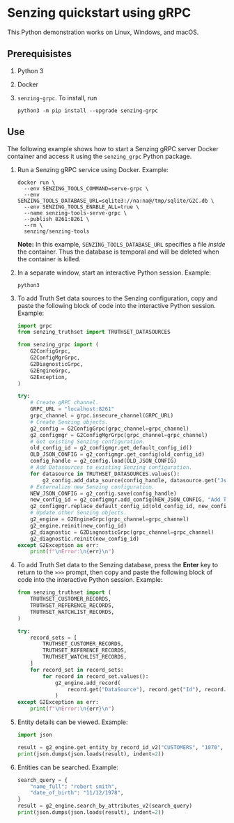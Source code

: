 # Senzing quickstart using gRPC

This Python demonstration works on Linux, Windows, and macOS.

## Prerequisistes

1. Python 3
1. Docker
1. `senzing-grpc`.  To install, run

    ```console
    python3 -m pip install --upgrade senzing-grpc
    ```

## Use

The following example shows how to start a Senzing gRPC server Docker container
and access it using the `senzing_grpc` Python package.

1. Run a Senzing gRPC service using Docker.
   Example:

    ```console
    docker run \
      --env SENZING_TOOLS_COMMAND=serve-grpc \
      --env SENZING_TOOLS_DATABASE_URL=sqlite3://na:na@/tmp/sqlite/G2C.db \
      --env SENZING_TOOLS_ENABLE_ALL=true \
      --name senzing-tools-serve-grpc \
      --publish 8261:8261 \
      --rm \
      senzing/senzing-tools

    ```

   **Note:** In this example, `SENZING_TOOLS_DATABASE_URL` specifies a file *inside* the container.
   Thus the database is temporal and will be deleted when the container is killed.

1. In a separate window, start an interactive Python session.
   Example:

    ```console
    python3

    ```

1. To add Truth Set data sources to the Senzing configuration,
   copy and paste the following block of code into the interactive Python session.
   Example:

    ```python
    import grpc
    from senzing_truthset import TRUTHSET_DATASOURCES

    from senzing_grpc import (
        G2ConfigGrpc,
        G2ConfigMgrGrpc,
        G2DiagnosticGrpc,
        G2EngineGrpc,
        G2Exception,
    )

    try:
        # Create gRPC channel.
        GRPC_URL = "localhost:8261"
        grpc_channel = grpc.insecure_channel(GRPC_URL)
        # Create Senzing objects.
        g2_config = G2ConfigGrpc(grpc_channel=grpc_channel)
        g2_configmgr = G2ConfigMgrGrpc(grpc_channel=grpc_channel)
        # Get existing Senzing configuration.
        old_config_id = g2_configmgr.get_default_config_id()
        OLD_JSON_CONFIG = g2_configmgr.get_config(old_config_id)
        config_handle = g2_config.load(OLD_JSON_CONFIG)
        # Add Datasources to existing Senzing configuration.
        for datasource in TRUTHSET_DATASOURCES.values():
            g2_config.add_data_source(config_handle, datasource.get("Json", {}))
        # Externalize new Senzing configuration.
        NEW_JSON_CONFIG = g2_config.save(config_handle)
        new_config_id = g2_configmgr.add_config(NEW_JSON_CONFIG, "Add TruthSet datasources")
        g2_configmgr.replace_default_config_id(old_config_id, new_config_id)
        # Update other Senzing objects.
        g2_engine = G2EngineGrpc(grpc_channel=grpc_channel)
        g2_engine.reinit(new_config_id)
        g2_diagnostic = G2DiagnosticGrpc(grpc_channel=grpc_channel)
        g2_diagnostic.reinit(new_config_id)
    except G2Exception as err:
        print(f"\nError:\n{err}\n")

    ```

1. To add Truth Set data to the Senzing database,
   press the **Enter** key to return to the `>>>` prompt, then
   copy and paste the following block of code into the interactive Python session.
   Example:

    ```python
    from senzing_truthset import (
        TRUTHSET_CUSTOMER_RECORDS,
        TRUTHSET_REFERENCE_RECORDS,
        TRUTHSET_WATCHLIST_RECORDS,
    )

    try:
        record_sets = [
            TRUTHSET_CUSTOMER_RECORDS,
            TRUTHSET_REFERENCE_RECORDS,
            TRUTHSET_WATCHLIST_RECORDS,
        ]
        for record_set in record_sets:
            for record in record_set.values():
                g2_engine.add_record(
                    record.get("DataSource"), record.get("Id"), record.get("Json")
                )
    except G2Exception as err:
        print(f"\nError:\n{err}\n")

    ```

1. Entity details can be viewed.
   Example:

    ```python
    import json

    result = g2_engine.get_entity_by_record_id_v2("CUSTOMERS", "1070", -1)
    print(json.dumps(json.loads(result), indent=2))

    ```

1. Entities can be searched.
   Example:

    ```python
    search_query = {
        "name_full": "robert smith",
        "date_of_birth": "11/12/1978",
    }
    result = g2_engine.search_by_attributes_v2(search_query)
    print(json.dumps(json.loads(result), indent=2))

    ```

